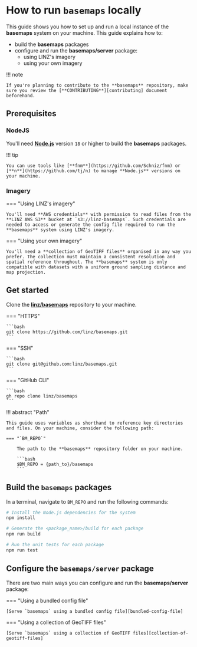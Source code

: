 # How to run `basemaps` locally

This guide shows you how to set up and run a local instance of the **basemaps** system on your machine. This guide explains how to:

- build the **basemaps** packages
- configure and run the **basemaps/server** package:
    - using LINZ's imagery
    - using your own imagery

!!! note

    If you're planning to contribute to the **basemaps** repository, make sure you review the [**CONTRIBUTING**][contributing] document beforehand.

## Prerequisites

### NodeJS

You'll need **[Node.js](https://nodejs.org)** version `18` or higher to build the **basemaps** packages.

!!! tip

    You can use tools like [**fnm**](https://github.com/Schniz/fnm) or [**n**](https://github.com/tj/n) to manage **Node.js** versions on your machine.

### Imagery

=== "Using LINZ's imagery"

    You'll need **AWS credentials** with permission to read files from the **LINZ AWS S3** bucket at `s3://linz-basemaps`. Such credentials are needed to access or generate the config file required to run the **basemaps** system using LINZ's imagery.

=== "Using your own imagery"

    You'll need a **collection of GeoTIFF files** organised in any way you prefer. The collection must maintain a consistent resolution and spatial reference throughout. The **basemaps** system is only compatible with datasets with a uniform ground sampling distance and map projection.

## Get started

Clone the [**linz/basemaps**][bm_repo] repository to your machine.

=== "HTTPS"

    ```bash
    git clone https://github.com/linz/basemaps.git
    ```

=== "SSH"

    ```bash
    git clone git@github.com:linz/basemaps.git
    ```

=== "GitHub CLI"

    ```bash
    gh repo clone linz/basemaps
    ```

!!! abstract "Path"

    This guide uses variables as shorthand to reference key directories and files. On your machine, consider the following path:
    
    === "`BM_REPO`"

        The path to the **basemaps** repository folder on your machine.

        ```bash
        $BM_REPO = {path_to}/basemaps
        ```

## Build the `basemaps` packages

In a terminal, navigate to `BM_REPO` and run the following commands:

```bash
# Install the Node.js dependencies for the system
npm install

# Generate the <package_name>/build for each package
npm run build

# Run the unit tests for each package
npm run test
```

## Configure the `basemaps/server` package

There are two main ways you can configure and run the **basemaps/server** package:

=== "Using a bundled config file"

    [Serve `basemaps` using a bundled config file][bundled-config-file]

=== "Using a collection of GeoTIFF files"

    [Serve `basemaps` using a collection of GeoTIFF files][collection-of-geotiff-files]

<!-- internal links -->

[bundled-config-file]: ./server-methods/serve-basemaps-with-bundled-config-file.md
[collection-of-geotiff-files]: ./server-methods/serve-basemaps-with-collection-of-geotiff-files.md

<!-- external links -->

[bm_repo]: https://github.com/linz/basemaps
[configuration]: https://github.com/linz/basemaps/blob/master/docs/configuration.md
[contributing]: https://github.com/linz/basemaps/blob/master/CONTRIBUTING.md
[stac]: https://github.com/radiantearth/stac-spec/blob/master/overview.md